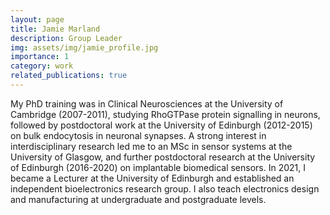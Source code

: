 ```yaml
---
layout: page
title: Jamie Marland
description: Group Leader
img: assets/img/jamie_profile.jpg
importance: 1
category: work
related_publications: true
---
```


My PhD training was in Clinical Neurosciences at the University of Cambridge (2007-2011), studying RhoGTPase protein signalling in neurons, followed by postdoctoral work at the University of Edinburgh (2012-2015) on bulk endocytosis in neuronal synapses. A strong interest in interdisciplinary research led me to an MSc in sensor systems at the University of Glasgow, and further postdoctoral research at the University of Edinburgh (2016-2020) on implantable biomedical sensors. In 2021, I became a Lecturer at the University of Edinburgh and established an independent bioelectronics research group. I also teach electronics design and manufacturing at undergraduate and postgraduate levels.